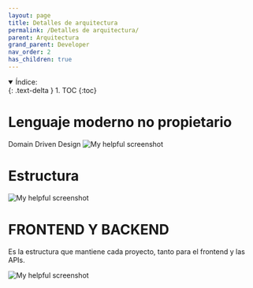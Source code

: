 ```yaml
---
layout: page
title: Detalles de arquitectura
permalink: /Detalles de arquitectura/
parent: Arquitectura
grand_parent: Developer
nav_order: 2
has_children: true
---
```


<details open markdown="block">
  <summary>
    Índice:
  </summary>
  {: .text-delta }
1. TOC
{:toc}
</details>

# Lenguaje moderno no propietario
Domain Driven Design
  ![My helpful screenshot](https://cdn.discordapp.com/attachments/955522800918085684/1015284043266392204/unknown.png)

# Estructura
  ![My helpful screenshot](https://cdn.discordapp.com/attachments/955522800918085684/1015283734104248381/unknown.png)

# FRONTEND Y BACKEND

Es la estructura que mantiene cada proyecto, tanto para el frontend y las APIs.

  ![My helpful screenshot](https://cdn.discordapp.com/attachments/955522800918085684/1015283503803412611/unknown.png)










